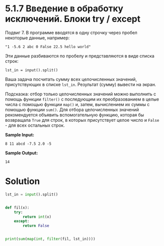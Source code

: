 # 5.1.7 Введение в обработку исключений. Блоки try / except

Подвиг 7. В программе вводятся в одну строчку через пробел некоторые данные, например:

```
"1 -5.6 2 abc 0 False 22.5 hello world"
```

Эти данные разбиваются по пробелу и представляются в виде списка строк:

```
lst_in = input().split()
```

Ваша задача посчитать сумму всех целочисленных значений, присутствующих в списке `lst_in`. Результат (сумму) вывести на
экран.

Подсказка: отбор только целочисленных значений можно выполнить с помощь функции `filter()` с последующим их
преобразованием в целые числа с помощью функции `map()` и, затем, вычислением их суммы с помощью функции `sum()`. Для
отбора целочисленных значений рекомендуется объявить вспомогательную функцию, которая бы возвращала `True` для строк, в
которых присутствует целое число и `False` - для всех остальных строк.

**Sample Input:**

```
8 11 abcd -7.5 2.0 -5
```

**Sample Output:**

```
14
```

# Solution

```python
lst_in = input().split()


def fil(x):
    try:
        return int(x)
    except:
        return False


print(sum(map(int, filter(fil, lst_in))))
```
